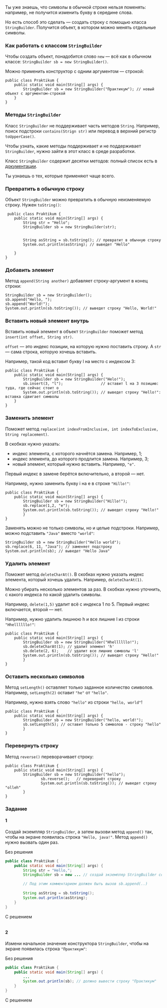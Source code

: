 Ты уже знаешь, что символы в обычной строке нельзя поменять: например, не получится изменить букву в середине слова.

Но есть способ это сделать — создать строку с помощью класса `StringBuilder`. Получится объект, в котором можно менять отдельные символы.

### Как работать с классом `StringBuilder`

Чтобы создать объект, понадобится слово `new` — всё как в обычном классе: `StringBuilder sb = new StringBuilder()`.

Можно применить конструктор с одним аргументом — строкой:



```
public class Praktikum {
    public static void main(String[] args) {
        StringBuilder sb = new StringBuilder("Практикум"); // новый объект с аргументом-строкой
    }
} 
```

### Методы `StringBuilder`

Класс `StringBuilder` не поддерживает часть методов `String`. Например, поиск подстроки `contains(Strign str)` или перевод в верхний регистр `toUpperCase()`.

Чтобы узнать, какие методы поддерживает и не поддерживает `StringBuilder`, нужно зайти в этот класс в среде разработки.

Класс `StringBuilder` содержит десятки методов: полный список есть в [документации](https://docs.oracle.com/javase/8/docs/api/java/lang/StringBuilder.html).

Ты узнаешь о тех, которые применяют чаще всего.

### Превратить в обычную строку

Объект `StringBuilder` можно превратить в обычную неизменяемую строку. Нужен `toString()`:



```
 public class Praktikum {
    public static void main(String[] args) {
        String str = "Hello";
        StringBuilder sb = new StringBuilder(str);
       
        
        String asString = sb.toString(); // превратит в обычную строку
        System.out.println(asString); // выведет "Hello"

    }
} 
```

### Добавить элемент

Метод `append(String another)` добавляет строку-аргумент в конец строки:



```
StringBuilder sb = new StringBuilder();
sb.append("Hello, ");
sb.append("World!");
System.out.println(sb.toString()); // выведет строку "Hello, World!" 
```

### Вставить новый элемент внутрь

Вставить новый элемент в объект `StringBuilder` поможет метод `insert(int offset, String str)`.

`offset` — это индекс позиции, на которую нужно поставить строку. А `str` — сама строка, которую хочешь вставить.

Например, такой код вставит букву l на место с индексом 3:



```
public class Praktikum {
    public static void main(String[] args) {
        StringBuilder sb = new StringBuilder("Helo!");
        sb.insert(3, "l");                 // вставит l на 3 позицию: туда, где сейчас стоит o
        System.out.println(sb.toString()); // выведет строку "Hello!": вставка сдвигает символы
    }
} 
```

### Заменить элемент

Поможет метод `replace(int indexFromInclusive, int indexToExclusive, String replacement)`.

В скобках нужно указать:

- индекс элемента, с которого начнётся замена. Например, 1;
- индекс элемента, до которого продлится замена. Например, 3;
- новый элемент, который нужно вставить. Например, `"e"`.

Первый индекс в замене берётся включительно, а второй — нет.

Например, нужно заменить букву i на е в строке `"Hillo!"`:



```
public class Praktikum {
    public static void main(String[] args) {
        StringBuilder sb = new StringBuilder("Hillo!");
        sb.replace(1,2, "e");
        System.out.println(sb.toString()); // выведет строку "Hello!"
        }
} 
```

Заменять можно не только символы, но и целые подстроки. Например, можно подставить `"Java"` вместо `"world"`:



```
StringBuilder sb = new StringBuilder("Hello world");
sb.replace(6, 11, "Java"); // заменяет подстроку
System.out.println(sb); // выведет "Hello Java" 
```

### Удалить элемент

Поможет метод `deleteCharAt()`. В скобках нужно указать индекс элемента, который хочешь удалить. Например, `deleteCharAt(1)`.

Можно убирать несколько элементов за раз. В скобках нужно уточнить, с какого индекса по какой удалить символы.

Например, `delete(1,5)` удалит всё с индекса 1 по 5. Первый индекс включается, второй — нет.

Например, нужно удалить лишнюю h и все лишние l из строки `"Hhellllllo!"`:



```
public class Praktikum {
    public static void main(String[] args) {
        StringBuilder sb = new StringBuilder("Hhellllllo!");
        sb.deleteCharAt(1); // удалит элемент 'h'
        sb.delete(2, 6);    // удалит все лишние символы 'l'
        System.out.println(sb.toString()); // выведет строку "Hello!"
        }
} 
```

### Оставить несколько символов

Метод `setLength()` оставляет только заданное количество символов. Например, `setLength(2)` оставит `"he"` от `"hello"`.

Например, нужно взять слово `"hello"` из строки `"hello, world"`!



```
public class Praktikum {
    public static void main(String[] args) {
        StringBuilder sb = new StringBuilder("hello, world!");
        sb.setLength(5); // оставит только 5 символов - строку "hello"
        }
} 
```

### Перевернуть строку

Метод `reverse()` переворачивает строку:



```
public class Praktikum {
    public static void main(String[] args) {
        StringBuilder sb = new StringBuilder("hello");
                sb.reverse();   // перевернёт строку
                System.out.println(sb.toString()); // выведет строку "olleh"
        }
} 
```

### Задание
#### 1
Создай экземпляр `StringBuilder`, а затем вызови метод `append()` так, чтобы на экране появилась строка `"Hello, java!"`. Метод `append()` нужно вызвать один раз.

Без решения
```Java
public class Praktikum {
    public static void main(String[] args) {
        String str = "Hello,";
        StringBuilder sb = new ... // создай экземпляр StringBuilder со строкой str 

        // Под этим комментарием должен быть вызов sb.append(..)
        
        String asString = sb.toString(); 
        System.out.println(asString);
    }
}
```

С решением
```Java

```

#### 2
Измени начальное значение конструктора `StringBuilder`, чтобы на экране появилась строка `"Практикум"`:

Без решения
```Java
public class Praktikum {
    public static void main(String[] args) {
        ...
        System.out.println(sb); // должно вывести строку "Практикум"
    }
}
```

С решением
```Java

```